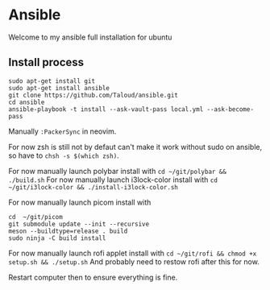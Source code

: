 # Ansible
Welcome to my ansible full installation for ubuntu

## Install process
```
sudo apt-get install git
sudo apt-get install ansible
git clone https://github.com/Taloud/ansible.git
cd ansible
ansible-playbook -t install --ask-vault-pass local.yml --ask-become-pass
```

Manually `:PackerSync` in neovim.

For now zsh is still not by defaut can't make it work without sudo on ansible, so have to `chsh -s $(which zsh)`.

For now manually launch polybar install with `cd ~/git/polybar && ./build.sh`
For now manually launch i3lock-color install with `cd ~/git/i3lock-color && ./install-i3lock-color.sh`

For now manually launch picom install with
```
cd  ~/git/picom
git submodule update --init --recursive
meson --buildtype=release . build
sudo ninja -C build install
```

For now manually launch rofi applet install with `cd ~/git/rofi && chmod +x setup.sh && ./setup.sh`
And probably need to restow rofi after this for now.

Restart computer then to ensure everything is fine.

